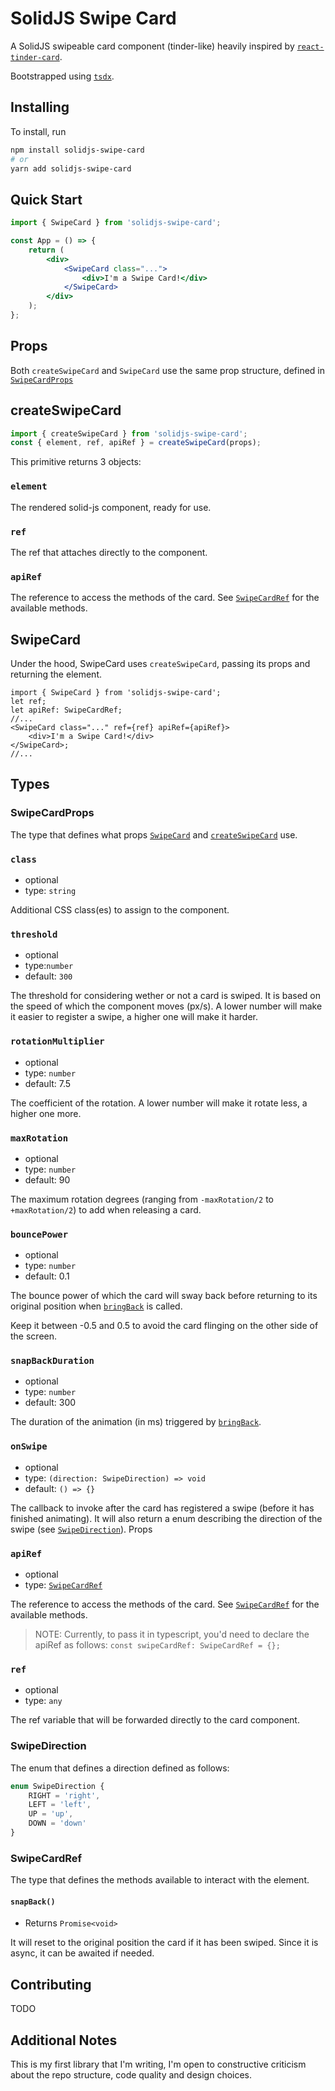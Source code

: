# SolidJS Swipe Card

A SolidJS swipeable card component (tinder-like) heavily inspired by [`react-tinder-card`](https://github.com/3DJakob/react-tinder-card).

Bootstrapped using [`tsdx`](https://github.com/jaredpalmer/tsdx).

## Installing

To install, run

```bash
npm install solidjs-swipe-card
# or
yarn add solidjs-swipe-card
```

## Quick Start

```jsx
import { SwipeCard } from 'solidjs-swipe-card';

const App = () => {
    return (
        <div>
            <SwipeCard class="...">
                <div>I'm a Swipe Card!</div>
            </SwipeCard>
        </div>
    );
};
```

## Props

Both `createSwipeCard` and `SwipeCard` use the same prop structure, defined in [`SwipeCardProps`](#swipecardprops)

## createSwipeCard

```js
import { createSwipeCard } from 'solidjs-swipe-card';
const { element, ref, apiRef } = createSwipeCard(props);
```

This primitive returns 3 objects:

### `element`

The rendered solid-js component, ready for use.

### `ref`

The ref that attaches directly to the component.

### `apiRef`

The reference to access the methods of the card. See [`SwipeCardRef`](#swipecardref) for the available methods.

## SwipeCard

Under the hood, SwipeCard uses `createSwipeCard`, passing its props and returning the element.

```tsx
import { SwipeCard } from 'solidjs-swipe-card';
let ref;
let apiRef: SwipeCardRef;
//...
<SwipeCard class="..." ref={ref} apiRef={apiRef}>
    <div>I'm a Swipe Card!</div>
</SwipeCard>;
//...
```

## Types

### SwipeCardProps

The type that defines what props [`SwipeCard`](#swipecard) and [`createSwipeCard`](#createswipecard) use.

### `class`

-   optional
-   type: `string`

Additional CSS class(es) to assign to the component.

### `threshold`

-   optional
-   type:`number`
-   default: `300`

The threshold for considering wether or not a card is swiped. It is based on the speed of which the component moves (px/s). A lower number will make it easier to register a swipe, a higher one will make it harder.

### `rotationMultiplier`

-   optional
-   type: `number`
-   default: 7.5

The coefficient of the rotation. A lower number will make it rotate less, a higher one more.

### `maxRotation`

-   optional
-   type: `number`
-   default: 90

The maximum rotation degrees (ranging from `-maxRotation/2` to `+maxRotation/2`) to add when releasing a card.

### `bouncePower`

-   optional
-   type: `number`
-   default: 0.1

The bounce power of which the card will sway back before returning to its original position when [`bringBack`](#bringback) is called.

Keep it between -0.5 and 0.5 to avoid the card flinging on the other side of the screen.

### `snapBackDuration`

-   optional
-   type: `number`
-   default: 300

The duration of the animation (in ms) triggered by [`bringBack`](#bringback).

### `onSwipe`

-   optional
-   type: `(direction: SwipeDirection) => void`
-   default: `() => {}`

The callback to invoke after the card has registered a swipe (before it has finished animating). It will also return a enum describing the direction of the swipe (see [`SwipeDirection`](#swipedirection)).
Props

### `apiRef`

-   optional
-   type: [`SwipeCardRef`](#swipecardref)

The reference to access the methods of the card. See [`SwipeCardRef`](#swipecardref) for the available methods.

> NOTE: Currently, to pass it in typescript, you'd need to declare the apiRef as follows: `const swipeCardRef: SwipeCardRef = {};`

### `ref`

-   optional
-   type: `any`

The ref variable that will be forwarded directly to the card component.

### SwipeDirection

The enum that defines a direction defined as follows:

```ts
enum SwipeDirection {
    RIGHT = 'right',
    LEFT = 'left',
    UP = 'up',
    DOWN = 'down'
}
```

### SwipeCardRef

The type that defines the methods available to interact with the element.

#### `snapBack()`

-   Returns `Promise<void>`

It will reset to the original position the card if it has been swiped. Since it is async, it can be awaited if needed.

## Contributing

TODO

## Additional Notes

This is my first library that I'm writing, I'm open to constructive criticism about the repo structure, code quality and design choices.
